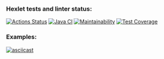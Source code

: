 ### Hexlet tests and linter status:
[![Actions Status](https://github.com/bf-6/java-project-71/workflows/hexlet-check/badge.svg)](https://github.com/bf-6/java-project-71/actions)
[![Java CI](https://github.com/bf-6/java-project-71/workflows/Java%20CI/badge.svg)](https://github.com/bf-6/java-project-71/actions/workflows/main.yml)
[![Maintainability](https://api.codeclimate.com/v1/badges/a2b15874d3ad498f8d3f/maintainability)](https://codeclimate.com/github/bf-6/java-project-71/maintainability)
[![Test Coverage](https://api.codeclimate.com/v1/badges/a2b15874d3ad498f8d3f/test_coverage)](https://codeclimate.com/github/bf-6/java-project-71/test_coverage)


### Examples:
[![asciicast](https://asciinema.org/a/Dr2anWGanEQ6t2TK8xtpUANYf.svg)](https://asciinema.org/a/Dr2anWGanEQ6t2TK8xtpUANYf)